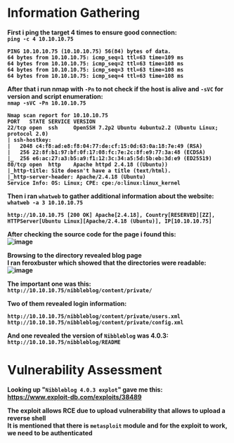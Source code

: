 <b>

# Information Gathering
First i ping the target 4 times to ensure good connection:<br>
`ping -c 4 10.10.10.75`
```
PING 10.10.10.75 (10.10.10.75) 56(84) bytes of data.
64 bytes from 10.10.10.75: icmp_seq=1 ttl=63 time=109 ms
64 bytes from 10.10.10.75: icmp_seq=2 ttl=63 time=108 ms
64 bytes from 10.10.10.75: icmp_seq=3 ttl=63 time=108 ms
64 bytes from 10.10.10.75: icmp_seq=4 ttl=63 time=108 ms
```
After that i run nmap with `-Pn` to not check if the host is alive and `-sVC` for version and script enumeration:<br>
`nmap -sVC -Pn 10.10.10.75`
```
Nmap scan report for 10.10.10.75
PORT   STATE SERVICE VERSION
22/tcp open  ssh     OpenSSH 7.2p2 Ubuntu 4ubuntu2.2 (Ubuntu Linux; protocol 2.0)
| ssh-hostkey: 
|   2048 c4:f8:ad:e8:f8:04:77:de:cf:15:0d:63:0a:18:7e:49 (RSA)
|   256 22:8f:b1:97:bf:0f:17:08:fc:7e:2c:8f:e9:77:3a:48 (ECDSA)
|_  256 e6:ac:27:a3:b5:a9:f1:12:3c:34:a5:5d:5b:eb:3d:e9 (ED25519)
80/tcp open  http    Apache httpd 2.4.18 ((Ubuntu))
|_http-title: Site doesn't have a title (text/html).
|_http-server-header: Apache/2.4.18 (Ubuntu)
Service Info: OS: Linux; CPE: cpe:/o:linux:linux_kernel
```
Then i ran `whatweb` to gather additional information about the website:<br>
`whatweb -a 3 10.10.10.75`
```
http://10.10.10.75 [200 OK] Apache[2.4.18], Country[RESERVED][ZZ], HTTPServer[Ubuntu Linux][Apache/2.4.18 (Ubuntu)], IP[10.10.10.75]
```
After checking the source code for the page i found this:<br>
![image](https://github.com/user-attachments/assets/cea217ff-0f73-4330-9765-f02383d391aa)

Browsing to the directory revealed blog page<br>
I ran feroxbuster which showed that the directories were readable:
![image](https://github.com/user-attachments/assets/b6297995-cf2b-42fd-96a0-f940124852d8)

The important one was this:<br>
`http://10.10.10.75/nibbleblog/content/private/`

Two of them revealed login information:
```
http://10.10.10.75/nibbleblog/content/private/users.xml
http://10.10.10.75/nibbleblog/content/private/config.xml
```
And one revealed the version of `Nibbleblog` was 4.0.3:<br>
`http://10.10.10.75/nibbleblog/README`
# Vulnerability Assessment
Looking up "`Nibbleblog 4.0.3 explot`" gave me this:<br>
https://www.exploit-db.com/exploits/38489

The exploit allows RCE due to upload vulnerability that allows to upload a reverse shell<br>
It is mentioned that there is `metasploit` module and for the exploit to work, we need to be authenticated<br>
</b>
